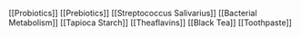 [[Probiotics]]
[[Prebiotics]]
[[Streptococcus Salivarius]]
[[Bacterial Metabolism]]
[[Tapioca Starch]]
[[Theaflavins]]
[[Black Tea]]
[[Toothpaste]]
